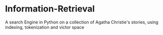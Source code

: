 # Information-Retrieval

A search Engine in Python on a collection of Agatha Christie's stories, using indexing, tokenization and victor space
